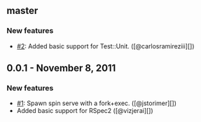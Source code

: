 ## master

### New features

- [#2](https://github.com/vizjerai/guard-spin/issues/2): Added basic support for Test::Unit. ([@carlosramireziii][])

## 0.0.1 - November 8, 2011

### New features

- [#1](https://github.com/vizjerai/guard-spin/issue/1): Spawn spin serve with a fork+exec. ([@jstorimer][])
- Added basic support for RSpec2 ([@vizjerai][])
